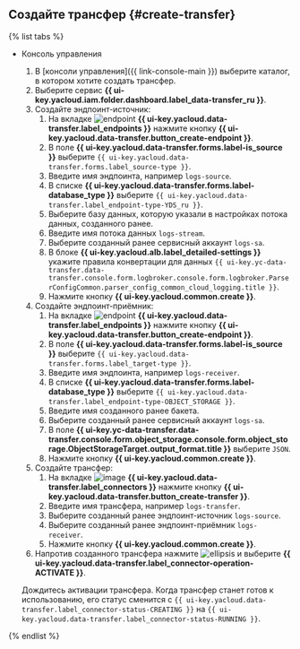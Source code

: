 ## Создайте трансфер {#create-transfer}

{% list tabs %}

- Консоль управления

  1. В [консоли управления]({{ link-console-main }}) выберите каталог, в котором хотите создать трансфер.
  1. Выберите сервис **{{ ui-key.yacloud.iam.folder.dashboard.label_data-transfer_ru }}**.
  1. Создайте эндпоинт-источник:
      1. На вкладке ![endpoint](../../_assets/data-transfer/endpoint.svg) **{{ ui-key.yacloud.data-transfer.label_endpoints }}** нажмите кнопку **{{ ui-key.yacloud.data-transfer.button_create-endpoint }}**.
      1. В поле **{{ ui-key.yacloud.data-transfer.forms.label-is_source }}** выберите `{{ ui-key.yacloud.data-transfer.forms.label_source-type }}`.
      1. Введите имя эндпоинта, например `logs-source`.
      1. В списке **{{ ui-key.yacloud.data-transfer.forms.label-database_type }}** выберите `{{ ui-key.yacloud.data-transfer.label_endpoint-type-YDS_ru }}`.
      1. Выберите базу данных, которую указали в настройках потока данных, созданного ранее.
      1. Введите имя потока данных `logs-stream`.
      1. Выберите созданный ранее сервисный аккаунт `logs-sa`.
      1. В блоке **{{ ui-key.yacloud.alb.label_detailed-settings }}** укажите правила конвертации для данных `{{ ui-key.yc-data-transfer.data-transfer.console.form.logbroker.console.form.logbroker.ParserConfigCommon.parser_config_common_cloud_logging.title }}`.
      1. Нажмите кнопку **{{ ui-key.yacloud.common.create }}**.
  1. Создайте эндпоинт-приёмник:
      1. На вкладке ![endpoint](../../_assets/data-transfer/endpoint.svg) **{{ ui-key.yacloud.data-transfer.label_endpoints }}** нажмите кнопку **{{ ui-key.yacloud.data-transfer.button_create-endpoint }}**.
      1. В поле **{{ ui-key.yacloud.data-transfer.forms.label-is_source }}** выберите `{{ ui-key.yacloud.data-transfer.forms.label_target-type }}`.
      1. Введите имя эндпоинта, например `logs-receiver`.
      1. В списке **{{ ui-key.yacloud.data-transfer.forms.label-database_type }}** выберите `{{ ui-key.yacloud.data-transfer.label_endpoint-type-OBJECT_STORAGE }}`.
      1. Введите имя созданного ранее бакета.
      1. Выберите созданный ранее сервисный аккаунт `logs-sa`.
      1. В поле **{{ ui-key.yc-data-transfer.data-transfer.console.form.object_storage.console.form.object_storage.ObjectStorageTarget.output_format.title }}** выберите `JSON`.
      1. Нажмите кнопку **{{ ui-key.yacloud.common.create }}**.
  1. Создайте трансфер:
      1. На вкладке ![image](../../_assets/data-transfer/transfer.svg) **{{ ui-key.yacloud.data-transfer.label_connectors }}** нажмите кнопку **{{ ui-key.yacloud.data-transfer.button_create-transfer }}**.
      1. Введите имя трансфера, например `logs-transfer`.
      1. Выберите созданный ранее эндпоинт-источник `logs-source`.
      1. Выберите созданный ранее эндпоинт-приёмник `logs-receiver`.
      1. Нажмите кнопку **{{ ui-key.yacloud.common.create }}**.
  1. Напротив созданного трансфера нажмите ![ellipsis](../../_assets/horizontal-ellipsis.svg) и выберите **{{ ui-key.yacloud.data-transfer.label_connector-operation-ACTIVATE }}**.

  Дождитесь активации трансфера. Когда трансфер станет готов к использованию, его статус сменится с `{{ ui-key.yacloud.data-transfer.label_connector-status-CREATING }}` на `{{ ui-key.yacloud.data-transfer.label_connector-status-RUNNING }}`.

{% endlist %}